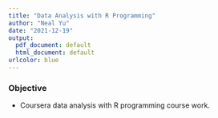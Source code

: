 ```yaml
---
title: "Data Analysis with R Programming"
author: "Neal Yu"
date: "2021-12-19"
output:
  pdf_document: default
  html_document: default
urlcolor: blue
---
```



### Objective
- Coursera data analysis with R programming course work.
